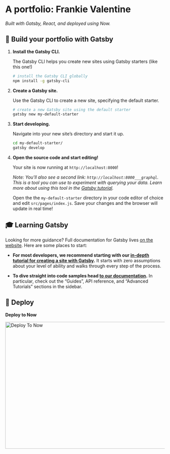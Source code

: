 # A portfolio: Frankie Valentine

_Built with Gatsby, React, and deployed using Now._


## 🚀 Build your portfolio with Gatsby

1.  **Install the Gatsby CLI.**

    The Gatsby CLI helps you create new sites using Gatsby starters (like this one!)

    ```sh
    # install the Gatsby CLI globally
    npm install -g gatsby-cli
    ```

2.  **Create a Gatsby site.**

    Use the Gatsby CLI to create a new site, specifying the default starter.

    ```sh
    # create a new Gatsby site using the default starter
    gatsby new my-default-starter
    ```

3.  **Start developing.**

    Navigate into your new site’s directory and start it up.

    ```sh
    cd my-default-starter/
    gatsby develop
    ```

4.  **Open the source code and start editing!**

    Your site is now running at `http://localhost:8000`!
    
    *Note: You'll also see a second link: `http://localhost:8000___graphql`. This is a tool you can use to experiment with querying your data. Learn more about using this tool in the [Gatsby tutorial](https://next.gatsbyjs.org/tutorial/part-five/#introducing-graphiql).*
    
    Open the the `my-default-starter` directory in your code editor of choice and edit `src/pages/index.js`. Save your changes and the browser will update in real time!

## 🎓 Learning Gatsby

Looking for more guidance? Full documentation for Gatsby lives [on the website](https://next.gatsbyjs.org/). Here are some places to start:

-   **For most developers, we recommend starting with our [in-depth tutorial for creating a site with Gatsby](https://next.gatsbyjs.org/tutorial/).** It starts with zero assumptions about your level of ability and walks through every step of the process.

-   **To dive straight into code samples head [to our documentation](https://next.gatsbyjs.org/docs/).** In particular, check out the “Guides”, API reference, and “Advanced Tutorials” sections in the sidebar.

## 💫 Deploy

**Deploy to Now**

<a href="https://zeit.co/now">
<img src="https://assets.zeit.co/image/upload/front/assets/design/white-triangle.png" alt="Deploy To Now" width="600px" height="400px">
</a>

